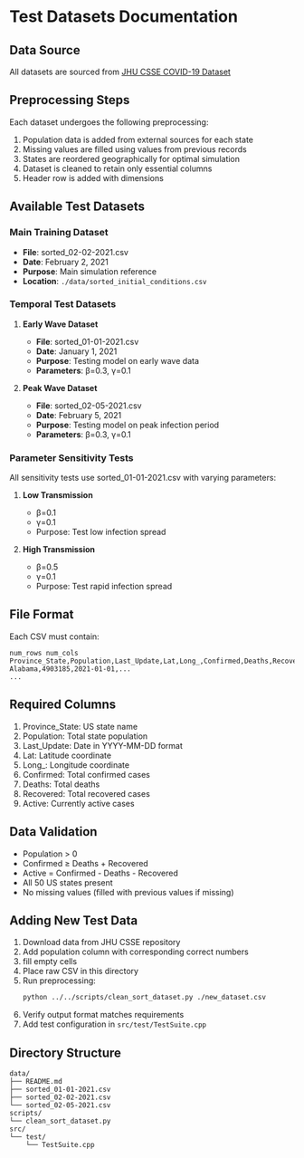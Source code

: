 # Test Datasets Documentation

## Data Source
All datasets are sourced from [JHU CSSE COVID-19 Dataset](https://github.com/CSSEGISandData/COVID-19/tree/4360e50239b4eb6b22f3a1759323748f36752177/csse_covid_19_data/csse_covid_19_daily_reports_us)

## Preprocessing Steps
Each dataset undergoes the following preprocessing:
1. Population data is added from external sources for each state
2. Missing values are filled using values from previous records
3. States are reordered geographically for optimal simulation
4. Dataset is cleaned to retain only essential columns
5. Header row is added with dimensions

## Available Test Datasets

### Main Training Dataset
- **File**: sorted_02-02-2021.csv
- **Date**: February 2, 2021
- **Purpose**: Main simulation reference
- **Location**: `./data/sorted_initial_conditions.csv`

### Temporal Test Datasets
1. **Early Wave Dataset**
   - **File**: sorted_01-01-2021.csv
   - **Date**: January 1, 2021
   - **Purpose**: Testing model on early wave data
   - **Parameters**: β=0.3, γ=0.1

2. **Peak Wave Dataset**
   - **File**: sorted_02-05-2021.csv
   - **Date**: February 5, 2021
   - **Purpose**: Testing model on peak infection period
   - **Parameters**: β=0.3, γ=0.1

### Parameter Sensitivity Tests
All sensitivity tests use sorted_01-01-2021.csv with varying parameters:
1. **Low Transmission**
   - β=0.1
   - γ=0.1
   - Purpose: Test low infection spread

2. **High Transmission**
   - β=0.5
   - γ=0.1
   - Purpose: Test rapid infection spread

## File Format
Each CSV must contain:
```csv
num_rows num_cols
Province_State,Population,Last_Update,Lat,Long_,Confirmed,Deaths,Recovered,Active
Alabama,4903185,2021-01-01,...
...
```

## Required Columns
1. Province_State: US state name
2. Population: Total state population
3. Last_Update: Date in YYYY-MM-DD format
4. Lat: Latitude coordinate
5. Long_: Longitude coordinate
6. Confirmed: Total confirmed cases
7. Deaths: Total deaths
8. Recovered: Total recovered cases
9. Active: Currently active cases

## Data Validation
- Population > 0
- Confirmed ≥ Deaths + Recovered
- Active = Confirmed - Deaths - Recovered
- All 50 US states present
- No missing values (filled with previous values if missing)

## Adding New Test Data
1. Download data from JHU CSSE repository
2. Add population column with corresponding correct numbers
3. fill empty cells
4. Place raw CSV in this directory
5. Run preprocessing:
   ```bash
   python ../../scripts/clean_sort_dataset.py ./new_dataset.csv
   ```
6. Verify output format matches requirements
7. Add test configuration in `src/test/TestSuite.cpp`

## Directory Structure
```
data/
├── README.md
├── sorted_01-01-2021.csv
├── sorted_02-02-2021.csv
└── sorted_02-05-2021.csv
scripts/
└── clean_sort_dataset.py
src/
└── test/
    └── TestSuite.cpp
```
